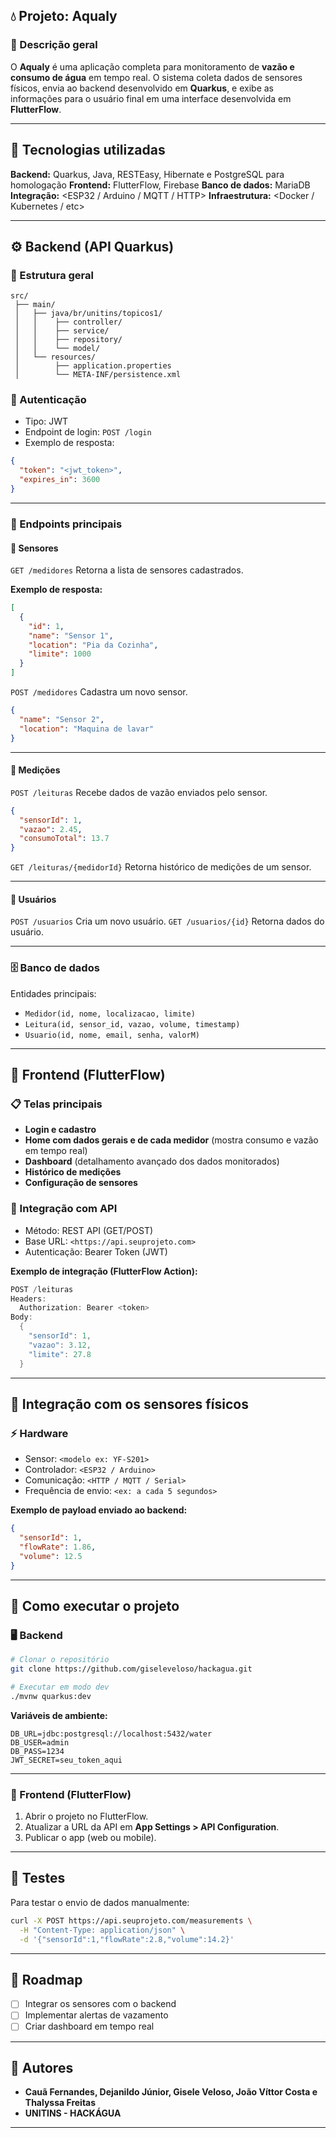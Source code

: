 ## 💧 Projeto: Aqualy

### 🧩 Descrição geral

O **Aqualy** é uma aplicação completa para monitoramento de **vazão e consumo de água** em tempo real.
O sistema coleta dados de sensores físicos, envia ao backend desenvolvido em **Quarkus**, e exibe as informações para o usuário final em uma interface desenvolvida em **FlutterFlow**.

---

## 🚀 Tecnologias utilizadas

**Backend:** Quarkus, Java, RESTEasy, Hibernate e PostgreSQL para homologação
**Frontend:** FlutterFlow, Firebase 
**Banco de dados:** MariaDB
**Integração:** <ESP32 / Arduino / MQTT / HTTP>
**Infraestrutura:** <Docker / Kubernetes / etc>

---

## ⚙️ Backend (API Quarkus)

### 📁 Estrutura geral

```
src/
 ├── main/
 │   ├── java/br/unitins/topicos1/
 │   │    ├── controller/
 │   │    ├── service/
 │   │    ├── repository/
 │   │    └── model/
 │   └── resources/
 │        ├── application.properties
 │        └── META-INF/persistence.xml
```

### 🔐 Autenticação

* Tipo: JWT 
* Endpoint de login: `POST /login`
* Exemplo de resposta:

```json
{
  "token": "<jwt_token>",
  "expires_in": 3600
}
```

---

### 🌊 Endpoints principais

#### 🔹 **Sensores**

`GET /medidores`
Retorna a lista de sensores cadastrados.

**Exemplo de resposta:**

```json
[
  {
    "id": 1,
    "name": "Sensor 1",
    "location": "Pia da Cozinha",
    "limite": 1000
  }
]
```

`POST /medidores`
Cadastra um novo sensor.

```json
{
  "name": "Sensor 2",
  "location": "Maquina de lavar"
}
```

---

#### 🔹 **Medições**

`POST /leituras`
Recebe dados de vazão enviados pelo sensor.

```json
{
  "sensorId": 1,
  "vazao": 2.45,
  "consumoTotal": 13.7
}
```

`GET /leituras/{medidorId}`
Retorna histórico de medições de um sensor.

---

#### 🔹 **Usuários**

`POST /usuarios`
Cria um novo usuário.
`GET /usuarios/{id}`
Retorna dados do usuário.

---

### 🗄️ Banco de dados

Entidades principais:

* `Medidor(id, nome, localizacao, limite)`
* `Leitura(id, sensor_id, vazao, volume, timestamp)`
* `Usuario(id, nome, email, senha, valorM)`

---

## 📱 Frontend (FlutterFlow)

### 📋 Telas principais

* **Login e cadastro**
* **Home com dados gerais e de cada medidor** (mostra consumo e vazão em tempo real)
* **Dashboard** (detalhamento avançado dos dados monitorados)
* **Histórico de medições**
* **Configuração de sensores**

### 🔌 Integração com API

* Método: REST API (GET/POST)
* Base URL: `<https://api.seuprojeto.com>`
* Autenticação: Bearer Token (JWT)

**Exemplo de integração (FlutterFlow Action):**

```dart
POST /leituras
Headers:
  Authorization: Bearer <token>
Body:
  {
    "sensorId": 1,
    "vazao": 3.12,
    "limite": 27.8
  }
```

---

## 🧠 Integração com os sensores físicos

### ⚡ Hardware

* Sensor: `<modelo ex: YF-S201>`
* Controlador: `<ESP32 / Arduino>`
* Comunicação: `<HTTP / MQTT / Serial>`
* Frequência de envio: `<ex: a cada 5 segundos>`

**Exemplo de payload enviado ao backend:**

```json
{
  "sensorId": 1,
  "flowRate": 1.86,
  "volume": 12.5
}
```

---

## 🧩 Como executar o projeto

### 🖥️ Backend

```bash
# Clonar o repositório
git clone https://github.com/giseleveloso/hackagua.git

# Executar em modo dev
./mvnw quarkus:dev
```

**Variáveis de ambiente:**

```
DB_URL=jdbc:postgresql://localhost:5432/water
DB_USER=admin
DB_PASS=1234
JWT_SECRET=seu_token_aqui
```

---

### 📱 Frontend (FlutterFlow)

1. Abrir o projeto no FlutterFlow.
2. Atualizar a URL da API em **App Settings > API Configuration**.
3. Publicar o app (web ou mobile).

---

## 🧪 Testes

Para testar o envio de dados manualmente:

```bash
curl -X POST https://api.seuprojeto.com/measurements \
  -H "Content-Type: application/json" \
  -d '{"sensorId":1,"flowRate":2.8,"volume":14.2}'
```

---

## 🧭 Roadmap

* [ ] Integrar os sensores com o backend
* [ ] Implementar alertas de vazamento
* [ ] Criar dashboard em tempo real

---

## 👥 Autores

* **Cauã Fernandes, Dejanildo Júnior, Gisele Veloso, João Víttor Costa e Thalyssa Freitas**
* **UNITINS - HACKÁGUA**

---